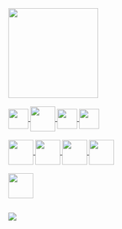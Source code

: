 
<div align="left">
  <a href="https://github.com/anafssilva">
  <img height="180em" src="https://github-readme-stats.vercel.app/api?username=anafssilva&show_icons=true&theme=dracula&include_all_commits=true&count_private=true"/>
    <div>
<div style="display: inline_block"><br>
<img  align="center"  width="40" src="https://cdn.jsdelivr.net/gh/devicons/devicon/icons/javascript/javascript-plain.svg" />
<img align="center"  width="50" src="https://cdn.jsdelivr.net/gh/devicons/devicon@latest/icons/bootstrap/bootstrap-original.svg" />
<img align="center"   width="40" src="https://cdn.jsdelivr.net/gh/devicons/devicon/icons/html5/html5-plain.svg" />
<img   align="center" width="40" src="https://cdn.jsdelivr.net/gh/devicons/devicon/icons/css3/css3-plain.svg" />

</div>
<div style="display: inline_block"><br>
<img align="center"  width="50" src="https://cdn.jsdelivr.net/gh/devicons/devicon/icons/python/python-original.svg" /> 
<img align="center"  width="50"  src="https://cdn.jsdelivr.net/gh/devicons/devicon/icons/java/java-original.svg" />
<img align="center"  width="50" src="https://cdn.jsdelivr.net/gh/devicons/devicon@latest/icons/php/php-original.svg" />
<img align="center"  width="50" src="https://cdn.jsdelivr.net/gh/devicons/devicon/icons/mysql/mysql-original.svg" />
</div>

</div>
<div style="display: inline_block"><br>
<img align="center"  width="50" src="https://cdn.jsdelivr.net/gh/devicons/devicon@latest/icons/trello/trello-original.svg" />   
</div>
  
  ##

 <div>
 <a href="https://www.instagram.com/aninhahssilva" target="_blank"><img src="https://img.shields.io/badge/-Instagram-%23E4405F?style=for-the- badge&logo=instagram&logoColor=white" target="_blank"></a> 
 </div>
